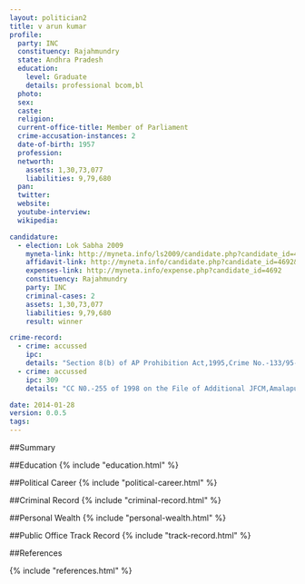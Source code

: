 ```yaml
---
layout: politician2
title: v arun kumar
profile: 
  party: INC
  constituency: Rajahmundry
  state: Andhra Pradesh
  education: 
    level: Graduate
    details: professional bcom,bl
  photo: 
  sex: 
  caste: 
  religion: 
  current-office-title: Member of Parliament
  crime-accusation-instances: 2
  date-of-birth: 1957
  profession: 
  networth: 
    assets: 1,30,73,077
    liabilities: 9,79,680
  pan: 
  twitter: 
  website: 
  youtube-interview: 
  wikipedia: 

candidature: 
  - election: Lok Sabha 2009
    myneta-link: http://myneta.info/ls2009/candidate.php?candidate_id=4692
    affidavit-link: http://myneta.info/candidate.php?candidate_id=4692&scan=original
    expenses-link: http://myneta.info/expense.php?candidate_id=4692
    constituency: Rajahmundry 
    party: INC
    criminal-cases: 2
    assets: 1,30,73,077
    liabilities: 9,79,680
    result: winner 

crime-record: 
  - crime: accussed
    ipc: 
    details: "Section 8(b) of AP Prohibition Act,1995,Crime No.-133/95-96,Excise Police Station,Korukonda,District East Godavari District,State Andhra Pradesh" 
  - crime: accussed
    ipc: 309
    details: "CC N0.-255 of 1998 on the File of Additional JFCM,Amalapuram,Amalapuram Town Police Station,District East Godavari,State Andhra Pradesh" 

date: 2014-01-28
version: 0.0.5
tags: 
---
```

##Summary


##Education
{% include "education.html" %}


##Political Career
{% include "political-career.html" %}


##Criminal Record
{% include "criminal-record.html" %}


##Personal Wealth
{% include "personal-wealth.html" %}


##Public Office Track Record
{% include "track-record.html" %}


##References


{% include "references.html" %}